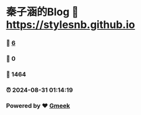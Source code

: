 # 秦子涵的Blog :link: https://stylesnb.github.io 
### :page_facing_up: [6](https://stylesnb.github.io/tag.html) 
### :speech_balloon: 0 
### :hibiscus: 1464 
### :alarm_clock: 2024-08-31 01:14:19 
### Powered by :heart: [Gmeek](https://github.com/Meekdai/Gmeek)

